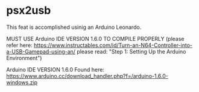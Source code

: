# psx2usb

This feat is accomplished usinig an Arduino Leonardo.

MUST USE Arduino IDE VERSION 1.6.0 TO COMPILE PROPERLY
(please refer here: https://www.instructables.com/id/Turn-an-N64-Controller-into-a-USB-Gamepad-using-an/
  please read: "Step 1: Setting Up the Arduino Environment")

Arduino IDE VERSION 1.6.0 Found here:
https://www.arduino.cc/download_handler.php?f=/arduino-1.6.0-windows.zip

